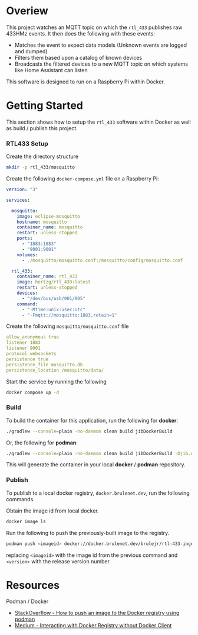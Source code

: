 # Overiew
This project watches an MQTT topic on which the `rtl_433` publishes raw 433HMz events. It then does the following with
these events:
- Matches the event to expect data models (Unknown events are logged and dumped)
- Filters them based upon a catalog of known devices
- Broadcasts the filtered devices to a new MQTT topic on which systems like Home Assistant can listen

This software is designed to run on a Raspberry Pi within Docker.

# Getting Started
This section shows how to setup the `rtl_433` software within Docker as well as build / publish this project.

### RTL433 Setup
Create the directory structure
```bash
mkdir -p rtl_433/mosquitto
```
Create the following `docker-compose.yml` file on a Raspberry Pi:
```yaml
version: "3"

services:

  mosquitto:
    image: eclipse-mosquitto
    hostname: mosquitto
    container_name: mosquitto
    restart: unless-stopped
    ports:
      - "1883:1883"
      - "9001:9001"
    volumes:
      - ./mosquitto/mosquitto.conf:/mosquitto/config/mosquitto.conf

  rtl_433:
    container_name: rtl_433
    image: hertzg/rtl_433:latest
    restart: unless-stopped
    devices:
      - "/dev/bus/usb/001/005"
    command:
      - "-Mtime:unix:usec:utc"
      - "-Fmqtt://mosquitto:1883,retain=1"
```
Create the following `mosquitto/mosquitto.conf` file
```yaml
allow_anonymous true
listener 1883
listener 9001
protocol websockets
persistence true
persistence_file mosquitto.db
persistence_location /mosquitto/data/
```
Start the service by running the following
```bash
docker compose up -d
```

### Build
To build the container for this application, run the following for **docker**:
```bash
./gradlew --console=plain -no-daemon clean build jibDockerBuild
```
Or, the following for **podman**:
```bash
./gradlew --console=plain -no-daemon clean build jibDockerBuild -Djib.dockerClient.executable=$(which podman)
```
This will generate the container in your local **docker** / **podman** repository.

### Publish
To publish to a local docker registry, `docker.brulenet.dev`, run the following commands.

Obtain the image id from local docker.
```bash
docker image ls
```

Run the following to push the previously-built image to the registry.
```bash
podman push <imageid> docker://docker.brulenet.dev/brulejr/rtl-433-ingester:<version>
```
replacing `<imageid>` with the image id from the previous command and `<version>` with the release version number

# Resources

Podman / Docker
- [StackOverflow - How to push an image to the Docker registry using podman](https://stackoverflow.com/questions/64199116/how-to-push-an-image-to-the-docker-registry-using-podman)
- [Medium - Interacting with Docker Registry without Docker Client](https://blog.pentesteracademy.com/interacting-with-docker-registry-without-docker-client-2d6cd08ff244)